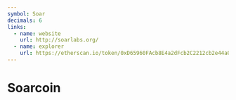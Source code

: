 ```yaml
---
symbol: Soar
decimals: 6
links:
  - name: website
    url: http://soarlabs.org/
  - name: explorer
    url: https://etherscan.io/token/0xD65960FAcb8E4a2dFcb2C2212cb2e44a02e2a57E
---
```


# Soarcoin

